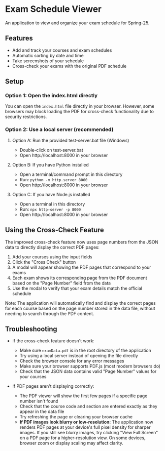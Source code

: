 # Exam Schedule Viewer

An application to view and organize your exam schedule for Spring-25.

## Features

- Add and track your courses and exam schedules
- Automatic sorting by date and time
- Take screenshots of your schedule
- Cross-check your exams with the original PDF schedule

## Setup

### Option 1: Open the index.html directly

You can open the `index.html` file directly in your browser. However, some browsers may block loading the PDF for cross-check functionality due to security restrictions.

### Option 2: Use a local server (recommended)

1. Option A: Run the provided test-server.bat file (Windows)
   - Double-click on test-server.bat
   - Open http://localhost:8000 in your browser

2. Option B: If you have Python installed
   - Open a terminal/command prompt in this directory
   - Run: `python -m http.server 8000`
   - Open http://localhost:8000 in your browser

3. Option C: If you have Node.js installed
   - Open a terminal in this directory
   - Run: `npx http-server -p 8000`
   - Open http://localhost:8000 in your browser

## Using the Cross-Check Feature

The improved cross-check feature now uses page numbers from the JSON data to directly display the correct PDF pages:

1. Add your courses using the input fields
2. Click the "Cross Check" button
3. A modal will appear showing the PDF pages that correspond to your exams
4. Each exam shows its corresponding page from the PDF document based on the "Page Number" field from the data
5. Use the modal to verify that your exam details match the official schedule

Note: The application will automatically find and display the correct pages for each course based on the page number stored in the data file, without needing to search through the PDF content.

## Troubleshooting

- If the cross-check feature doesn't work:
  - Make sure `examData.pdf` is in the root directory of the application
  - Try using a local server instead of opening the file directly
  - Check the browser console for any error messages
  - Make sure your browser supports PDF.js (most modern browsers do)
  - Check that the JSON data contains valid "Page Number" values for your courses

- If PDF pages aren't displaying correctly:
  - The PDF viewer will show the first few pages if a specific page number isn't found
  - Check that the course code and section are entered exactly as they appear in the data file
  - Try refreshing the page or clearing your browser cache
  - **If PDF images look blurry or low-resolution:**
    The application now renders PDF pages at your device's full pixel density for sharper images. If you still see blurry images, try clicking "View Full Screen" on a PDF page for a higher-resolution view. On some devices, browser zoom or display scaling may affect clarity.
